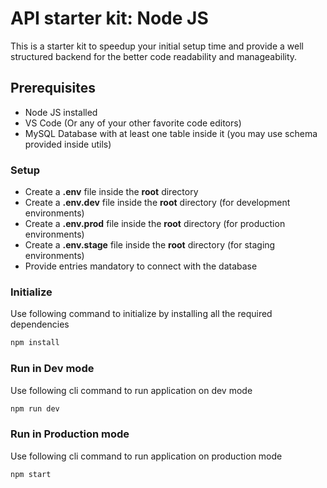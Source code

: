 # API starter kit: Node JS

This is a starter kit to speedup your initial setup time and provide a well structured backend for the better code readability and manageability.

## Prerequisites

- Node JS installed
- VS Code (Or any of your other favorite code editors)
- MySQL Database with at least one table inside it (you may use schema provided inside utils)

### Setup

- Create a **.env** file inside the **root** directory
- Create a **.env.dev** file inside the **root** directory (for development environments)
- Create a **.env.prod** file inside the **root** directory (for production environments)
- Create a **.env.stage** file inside the **root** directory (for staging environments)
- Provide entries mandatory to connect with the database


### Initialize

Use following command to initialize by installing all the required dependencies

```bash
npm install
```

### Run in Dev mode

Use following cli command to run application on dev mode

```bash
npm run dev
```

### Run in Production mode

Use following cli command to run application on production mode

```bash
npm start
```